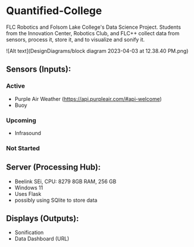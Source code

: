 # Quantified-College
FLC Robotics and Folsom Lake College's Data Science Project. Students from the Innovation Center, Robotics Club, and FLC++ collect data from sensors, process it, store it, and to visualize and sonify it. 

![Alt text](DesignDiagrams/block diagram 2023-04-03 at 12.38.40 PM.png)

## Sensors (Inputs): 
### Active
- Purple Air Weather (https://api.purpleair.com/#api-welcome)
- Buoy 
### Upcoming
- Infrasound 
### Not Started

## Server (Processing Hub): 
- Beelink SEi, CPU: 8279 8GB RAM, 256 GB 
- Windows 11
- Uses Flask 
- possibly using SQlite to store data

## Displays (Outputs):
- Sonification 
- Data Dashboard (URL) 


